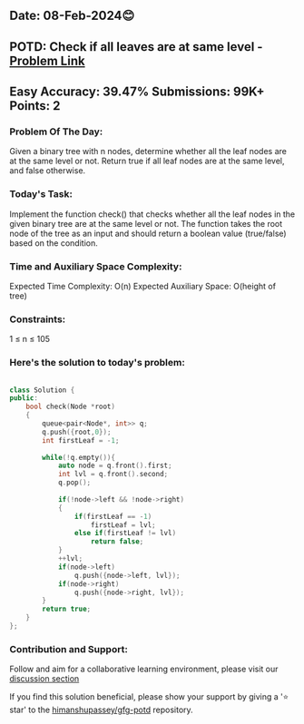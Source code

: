 ## Date: 08-Feb-2024😊

## POTD: Check if all leaves are at same level - [Problem Link](https://www.geeksforgeeks.org/problems/leaf-at-same-level/1)


## Easy Accuracy: 39.47% Submissions: 99K+ Points: 2

### Problem Of The Day:

Given a binary tree with n nodes, determine whether all the leaf nodes are at the same level or not. Return true if all leaf nodes are at the same level, and false otherwise.

### Today's Task:

Implement the function check() that checks whether all the leaf nodes in the given binary tree are at the same level or not. The function takes the root node of the tree as an input and should return a boolean value (true/false) based on the condition.

### Time and Auxiliary Space Complexity:

Expected Time Complexity: O(n)
Expected Auxiliary Space: O(height of tree)

### Constraints:

1 ≤ n ≤ 105

### Here's the solution to today's problem:

```cpp
 
class Solution {
public:
    bool check(Node *root)
    {
        queue<pair<Node*, int>> q; 
        q.push({root,0});
        int firstLeaf = -1;
        
        while(!q.empty()){
            auto node = q.front().first;
            int lvl = q.front().second;
            q.pop();
            
            if(!node->left && !node->right)
            {
                if(firstLeaf == -1)
                    firstLeaf = lvl;
                else if(firstLeaf != lvl) 
                    return false;
            }
            ++lvl;
            if(node->left) 
                q.push({node->left, lvl});
            if(node->right) 
                q.push({node->right, lvl});
        }
        return true;
    }
};


```

### Contribution and Support:

Follow and aim for a collaborative learning environment, please visit our [discussion section](https://github.com/himanshupassey/gfg-potd/discussions)

If you find this solution beneficial, please show your support by giving a '⭐ star' to the [himanshupassey/gfg-potd](https://github.com/himanshupassey/gfg-potd) repository.
